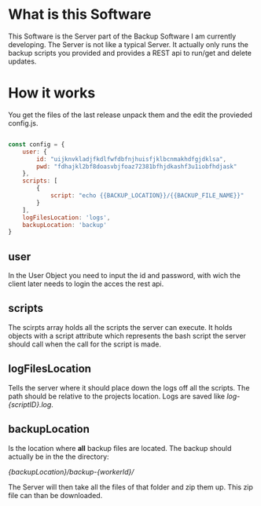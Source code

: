 # What is this Software

This Software is the Server part of the Backup Software I am currently developing. The Server is not like a typical Server. It actually only runs the backup scripts you provided and provides a REST api to run/get and delete updates.

# How it works
You get the files of the last release unpack them and the edit the provieded config.js. 

```javascript

const config = {
    user: {
        id: "uijknvkladjfkdlfwfdbfnjhuisfjklbcnmakhdfgjdklsa",
        pwd: "fdhajkl2bf8doasvbjfoaz72381bfhjdkashf3u1iobfhdjask"
    },
    scripts: [
        {
            script: "echo {{BACKUP_LOCATION}}/{{BACKUP_FILE_NAME}}"
        }
    ],
    logFilesLocation: 'logs',
    backupLocation: 'backup'
}

```

## user

In the User Object you need to input the id and password, with wich the client later needs to login the acces the rest api.

## scripts

The scirpts array holds all the scripts the server can execute. It holds objects with a script attribute which represents the bash script the server should call when the call for the script is made.

## logFilesLocation

Tells the server where it should place down the logs off all the scripts. The path should be relative to the projects location. Logs are saved like *log-{scriptID}.log*.

## backupLocation

Is the location where **all** backup files are located. The backup should actually be in the the directory: 

*{backupLocation}/backup-{workerId}/*

The Server will then take all the files of that folder and zip them up. This zip file can than be downloaded.

